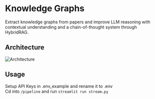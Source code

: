 # Knowledge Graphs
Extract knowledge graphs from papers and improve LLM reasoning with contextual understanding and a chain-of-thought system through HybridRAG.

## Architecture
![Architecture](https://github.com/user-attachments/assets/6d6c1b53-704f-4579-9bda-f5dc5328ee64)


## Usage
Setup API Keys in .env_example and rename it to .env <br>
Cd into `/pipeline` and run `streamlit run stream.py`


